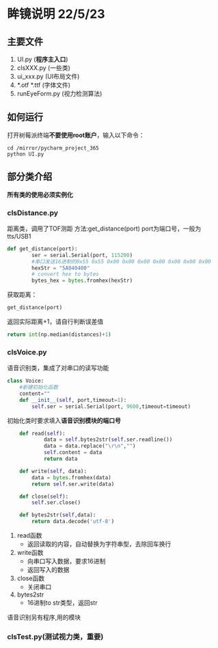 # 眸镜说明 22/5/23
## 主要文件
1. UI.py (**程序主入口**)
2. clsXXX.py (一些类)
3. ui_xxx.py (UI布局文件)
4. *.otf *.ttf (字体文件)
5. runEyeForm.py (视力检测算法)

## 如何运行
打开树莓派终端**不要使用root账户**，输入以下命令：
```
cd /mirror/pycharm_project_365
python UI.py
```

## 部分类介绍
**所有类的使用必须实例化**

### **clsDistance.py**
距离类，调用了TOF测距
方法:get_distance(port)
port为端口号，一般为tts/USB1
```python
def get_distance(port):
        ser = serial.Serial(port, 115200)
        #串口发送16进制的0x55 0x55 0x00 0x00 0x00 0x00 0x00 0x00 0x00
        hexStr = "5A040400"
        # convert hex to bytes
        bytes_hex = bytes.fromhex(hexStr)
```
获取距离：
```py
get_distance(port)
```
返回实际距离+1，请自行判断误差值
```py
return int(np.median(distances)+1)
```
### **clsVoice.py**
语音识别类，集成了对串口的读写功能
```py
class Voice:
    #新建初始化函数
    content=""
    def __init__(self, port,timeout=1):
        self.ser = serial.Serial(port, 9600,timeout=timeout)
```
初始化类时要求填入**语音识别模块的端口号**

```py
    def read(self):
            data = self.bytes2str(self.ser.readline())
            data = data.replace("\r\n","")
            self.content = data
            return data

    def write(self, data):
        data = bytes.fromhex(data)
        return self.ser.write(data)

    def close(self):
        self.ser.close()

    def bytes2str(self,data):
        return data.decode('utf-8')
```
1. read函数
    * 返回读取的内容，自动替换为字符串型，去除回车换行
2. write函数
    * 向串口写入数据，要求16进制
    * 返回写入的数据
3. close函数
    * 关闭串口
4. bytes2str
    * 16进制to str类型，返回str

语音识别另有程序,用的模块

### **clsTest.py**(测试视力类，重要)



